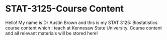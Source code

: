 # STAT-3125-Course Content
Hello! My name is Dr Austin Brown and this is my STAT 3125: Biostatistics course content which I teach at Kennesaw State University.
Course content and all relevant materials will be stored here!
